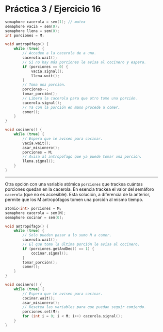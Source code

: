# Práctica 3 / Ejercicio 16

```c
semaphore cacerola = sem(1); // mutex
semaphore vacía = sem(0);
semaphore llena = sem(0);
int porciones = M;

void antropófago() {
    while (true) {
        // Acceden a la cacerola de a uno.
        cacerola.wait();
        // Si no hay más porciones le avisa al cocinero y espera.
        if (porciones == 0) {
            vacía.signal();
            llena.wait();
        }
        // Toma una porción.
        porciones--;
        tomar_porción();
        // Libera la cacerola para que otro tome una porción.
        cacerola.signal();
        // Ya con la porción en mano procede a comer.
        comer();
    }
}

void cocinero() {
    while (true) {
        // Espera que le avisen para cocinar.
        vacía.wait();
        asar_misionero();
        porciones = M;
        // Avisa al antropófago que ya puede tomar una porción.
        llena.signal();
    }
}
```

---

Otra opción con una variable atómica `porciones` que trackea cuántas porciones quedan en la cacerola. En esencia trackea el valor del semáforo `cacerola` (que no es accesible). Esta solución, a diferencia de la anterior, permite que los M antropófagos tomen una porción al mismo tiempo.

```c
atomic<int> porciones = M;
semaphore cacerola = sem(M);
semaphore cocinar = sem(0);

void antropófago() {
    while (true) {
        // Solo pueden pasar a lo sumo M a comer.
        cacerola.wait();
        // El que toma la última porción le avisa al cocinero.
        if (porciones.getAndDec() == 1) {
            cocinar.signal();
        }
        tomar_porción();
        comer();
    }
}

void cocinero() {
    while (true) {
        // Espera que le avisen para cocinar.
        cocinar.wait();
        asar_misionero();
        // Resetea las variables para que puedan seguir comiendo.
        porciones.set(M);
        for (int i = 0; i < M; i++) cacerola.signal();
    }
}
```

